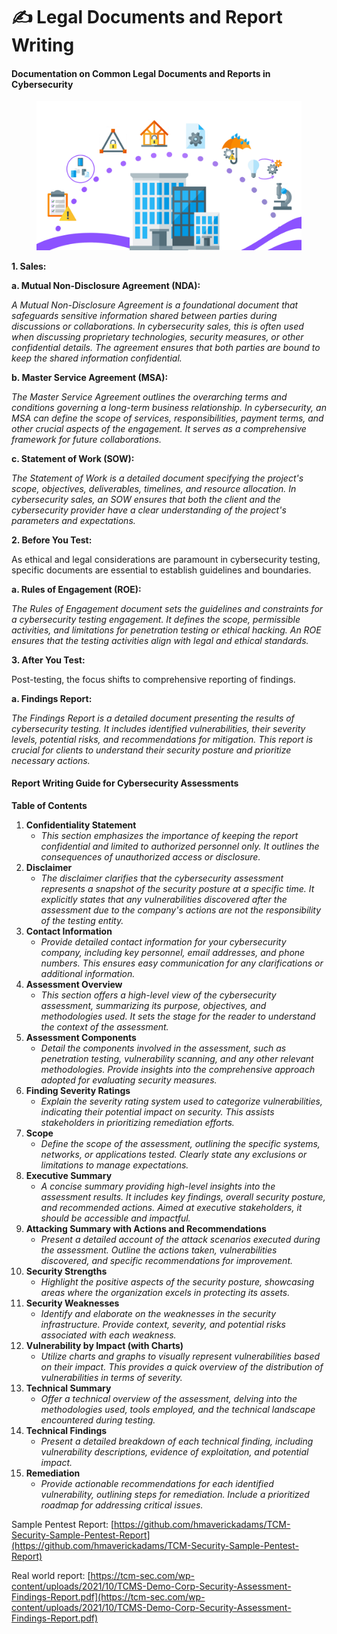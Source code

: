 # ✍️ Legal Documents and Report Writing

#### **Documentation on Common Legal Documents and Reports in Cybersecurity**

<figure><img src="../../../.gitbook/assets/image (392).png" alt=""><figcaption></figcaption></figure>

**1. Sales:**

**a. Mutual Non-Disclosure Agreement (NDA):**

_A Mutual Non-Disclosure Agreement is a foundational document that safeguards sensitive information shared between parties during discussions or collaborations. In cybersecurity sales, this is often used when discussing proprietary technologies, security measures, or other confidential details. The agreement ensures that both parties are bound to keep the shared information confidential._

**b. Master Service Agreement (MSA):**

_The Master Service Agreement outlines the overarching terms and conditions governing a long-term business relationship. In cybersecurity, an MSA can define the scope of services, responsibilities, payment terms, and other crucial aspects of the engagement. It serves as a comprehensive framework for future collaborations._

**c. Statement of Work (SOW):**

_The Statement of Work is a detailed document specifying the project's scope, objectives, deliverables, timelines, and resource allocation. In cybersecurity sales, an SOW ensures that both the client and the cybersecurity provider have a clear understanding of the project's parameters and expectations._

**2. Before You Test:**

As ethical and legal considerations are paramount in cybersecurity testing, specific documents are essential to establish guidelines and boundaries.

**a. Rules of Engagement (ROE):**

_The Rules of Engagement document sets the guidelines and constraints for a cybersecurity testing engagement. It defines the scope, permissible activities, and limitations for penetration testing or ethical hacking. An ROE ensures that the testing activities align with legal and ethical standards._

**3. After You Test:**

Post-testing, the focus shifts to comprehensive reporting of findings.

**a. Findings Report:**

_The Findings Report is a detailed document presenting the results of cybersecurity testing. It includes identified vulnerabilities, their severity levels, potential risks, and recommendations for mitigation. This report is crucial for clients to understand their security posture and prioritize necessary actions._



#### **Report Writing Guide for Cybersecurity Assessments**

**Table of Contents**

1. **Confidentiality Statement**
   * _This section emphasizes the importance of keeping the report confidential and limited to authorized personnel only. It outlines the consequences of unauthorized access or disclosure._
2. **Disclaimer**
   * _The disclaimer clarifies that the cybersecurity assessment represents a snapshot of the security posture at a specific time. It explicitly states that any vulnerabilities discovered after the assessment due to the company's actions are not the responsibility of the testing entity._
3. **Contact Information**
   * _Provide detailed contact information for your cybersecurity company, including key personnel, email addresses, and phone numbers. This ensures easy communication for any clarifications or additional information._
4. **Assessment Overview**
   * _This section offers a high-level view of the cybersecurity assessment, summarizing its purpose, objectives, and methodologies used. It sets the stage for the reader to understand the context of the assessment._
5. **Assessment Components**
   * _Detail the components involved in the assessment, such as penetration testing, vulnerability scanning, and any other relevant methodologies. Provide insights into the comprehensive approach adopted for evaluating security measures._
6. **Finding Severity Ratings**
   * _Explain the severity rating system used to categorize vulnerabilities, indicating their potential impact on security. This assists stakeholders in prioritizing remediation efforts._
7. **Scope**
   * _Define the scope of the assessment, outlining the specific systems, networks, or applications tested. Clearly state any exclusions or limitations to manage expectations._
8. **Executive Summary**
   * _A concise summary providing high-level insights into the assessment results. It includes key findings, overall security posture, and recommended actions. Aimed at executive stakeholders, it should be accessible and impactful._
9. **Attacking Summary with Actions and Recommendations**
   * _Present a detailed account of the attack scenarios executed during the assessment. Outline the actions taken, vulnerabilities discovered, and specific recommendations for improvement._
10. **Security Strengths**
    * _Highlight the positive aspects of the security posture, showcasing areas where the organization excels in protecting its assets._
11. **Security Weaknesses**
    * _Identify and elaborate on the weaknesses in the security infrastructure. Provide context, severity, and potential risks associated with each weakness._
12. **Vulnerability by Impact (with Charts)**
    * _Utilize charts and graphs to visually represent vulnerabilities based on their impact. This provides a quick overview of the distribution of vulnerabilities in terms of severity._
13. **Technical Summary**
    * _Offer a technical overview of the assessment, delving into the methodologies used, tools employed, and the technical landscape encountered during testing._
14. **Technical Findings**
    * _Present a detailed breakdown of each technical finding, including vulnerability descriptions, evidence of exploitation, and potential impact._
15. **Remediation**
    * _Provide actionable recommendations for each identified vulnerability, outlining steps for remediation. Include a prioritized roadmap for addressing critical issues._

Sample Pentest Report: [https://github.com/hmaverickadams/TCM-Security-Sample-Pentest-Report](https://github.com/hmaverickadams/TCM-Security-Sample-Pentest-Report)

Real world report: [https://tcm-sec.com/wp-content/uploads/2021/10/TCMS-Demo-Corp-Security-Assessment-Findings-Report.pdf](https://tcm-sec.com/wp-content/uploads/2021/10/TCMS-Demo-Corp-Security-Assessment-Findings-Report.pdf)
